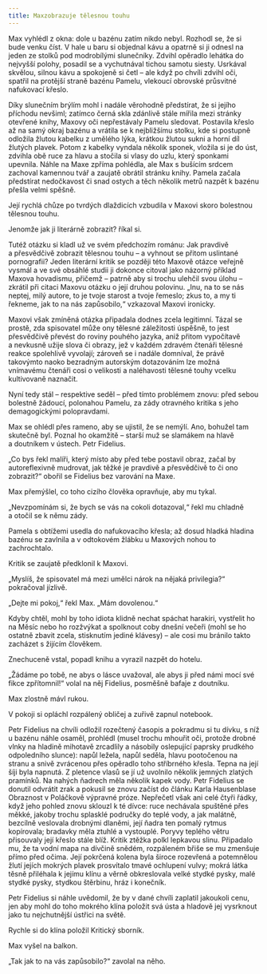 ```yaml
---
title: Maxzobrazuje tělesnou touhu
---
```


Max vyhlédl z okna: dole u bazénu zatím nikdo nebyl. Rozhodl se, že si bude venku číst. V hale u baru si objednal kávu a opatrně si ji odnesl na jeden ze stolků pod modrobílými slunečníky. Zdvihl opěradlo lehátka do nejvyšší polohy, posadil se a vychutnával tichou samotu siesty. Usrkával skvělou, silnou kávu a spokojeně si četl – ale když po chvíli zdvihl oči, spatřil na protější straně bazénu Pamelu, vlekoucí obrovské průsvitné nafukovací křeslo.

Díky slunečním brýlím mohl i nadále věrohodně předstírat, že si jejího příchodu nevšiml; zatímco černá skla zdánlivě stále mířila mezi stránky otevřené knihy, Maxovy oči nepřestávaly Pamelu sledovat. Postavila křeslo až na samý okraj bazénu a vrátila se k nejbližšímu stolku, kde si postupně odložila žlutou kabelku z umělého lýka, krátkou žlutou sukni a horní díl žlutých plavek. Potom z kabelky vyndala několik sponek, vložila si je do úst, zdvihla obě ruce za hlavu a stočila si vlasy do uzlu, který sponkami upevnila. Náhle na Maxe zpříma pohlédla, ale Max s bušícím srdcem zachoval kamennou tvář a zaujatě obrátil stránku knihy. Pamela začala předstírat nedočkavost či snad ostych a těch několik metrů nazpět k bazénu přešla velmi spěšně.

Její rychlá chůze po tvrdých dlaždicích vzbudila v Maxovi skoro bolestnou tělesnou touhu.

Jenomže jak ji literárně zobrazit? říkal si.

Tutéž otázku si kladl už ve svém předchozím románu: Jak pravdivě a přesvědčivě zobrazit tělesnou touhu – a vyhnout se přitom uslintané pornografii? Jeden literární kritik se později této Maxově otázce veřejně vysmál a ve své obsáhlé studii ji dokonce citoval jako názorný příklad Maxova hovadismu, přičemž – patrně aby si trochu ulehčil svou úlohu – zkrátil při citaci Maxovu otázku o její druhou polovinu. „Inu, na to se nás neptej, milý autore, to je tvoje starost a tvoje řemeslo; zkus to, a my ti řekneme, jak to na nás zapůsobilo,“ vzkazoval Maxovi ironicky.

Maxovi však zmíněná otázka připadala dodnes zcela legitimní. Tázal se prostě, zda spisovatel může ony tělesné záležitosti úspěšně, to jest přesvědčivě převést do roviny pouhého jazyka, aniž přitom vypočítavě a nevkusně užije slova či obrazy, jež v každém zdravém čtenáři tělesné reakce spolehlivě vyvolají; zároveň se i nadále domníval, že právě takovýmto naoko bezradným autorským dotazováním lze možná vnímavému čtenáři cosi o velikosti a naléhavosti tělesné touhy vcelku kultivovaně naznačit.

Nyní tedy stál – respektive seděl – před tímto problémem znovu: před sebou bolestně žádoucí, polonahou Pamelu, za zády otravného kritika s jeho demagogickými polopravdami.

Max se ohlédl přes rameno, aby se ujistil, že se nemýlí. Ano, bohužel tam skutečně byl. Poznal ho okamžitě – starší muž se slamákem na hlavě a doutníkem v ústech. Petr Fidelius.

„Co bys řekl malíři, který místo aby před tebe postavil obraz, začal by autoreflexivně mudrovat, jak těžké je pravdivě a přesvědčivě to či ono zobrazit?“ obořil se Fidelius bez varování na Maxe.

Max přemýšlel, co toho cizího člověka opravňuje, aby mu tykal.

„Nevzpomínám si, že bych se vás na cokoli dotazoval,“ řekl mu chladně a otočil se k němu zády.

Pamela s obtížemi usedla do nafukovacího křesla; až dosud hladká hladina bazénu se zavlnila a v odtokovém žlábku u Maxových nohou to zachrochtalo.

Kritik se zaujatě předklonil k Maxovi.

„Myslíš, že spisovatel má mezi umělci nárok na nějaká privilegia?“ pokračoval jízlivě.

„Dejte mi pokoj,“ řekl Max. „Mám dovolenou.“

Kdyby chtěl, mohl by toho idiota klidně nechat spáchat harakiri, vystřelit ho na Měsíc nebo ho rozžvýkat a spolknout coby dnešní večeři (mohl se ho ostatně zbavit zcela, stisknutím jediné klávesy) – ale cosi mu bránilo takto zacházet s žijícím člověkem.

Znechuceně vstal, popadl knihu a vyrazil nazpět do hotelu.

„Žádáme po tobě, ne abys o lásce uvažoval, ale abys ji před námi mocí své fikce zpřítomnil!“ volal na něj Fidelius, posměšně bafaje z doutníku.

Max zlostně mávl rukou.

V pokoji si opláchl rozpálený obličej a zuřivě zapnul notebook.

Petr Fidelius na chvíli odložil rozečtený časopis a pokradmu si tu dívku, s níž u bazénu náhle osaměl, prohlédl (musel trochu mhouřit oči, protože drobné vlnky na hladině mihotavě zrcadlily a násobily oslepující paprsky prudkého odpoledního slunce): napůl ležela, napůl seděla, hlavu pootočenou na stranu a snivě zvrácenou přes opěradlo toho stříbrného křesla. Tepna na její šíji byla napnutá. Z pletence vlasů se jí už uvolnilo několik jemných zlatých pramínků. Na nahých ňadrech měla několik kapek vody. Petr Fidelius se donutil odvrátit zrak a pokusil se znovu začíst do článku Karla Hausenblase Obraznost v Poláčkově výpravné próze. Nepřečetl však ani celé čtyři řádky, když jeho pohled znovu sklouzl k té dívce: ruce nechávala spuštěné přes měkké, jakoby trochu splasklé područky do teplé vody, a jak malátně, bezcílně veslovala drobnými dlaněmi, její ňadra ten pomalý rytmus kopírovala; bradavky měla ztuhlé a vystouplé. Poryvy teplého větru přisouvaly její křeslo stále blíž. Kritik ztěžka polkl lepkavou slinu. Připadalo mu, že ta vodní mapa na dívčině snědém, rozpáleném břiše se mu zmenšuje přímo před očima. Její pokrčená kolena byla široce rozevřená a potemnělou žlutí jejích mokrých plavek prosvítalo tmavé ochlupení vulvy; mokrá látka těsně přiléhala k jejímu klínu a věrně obkreslovala velké stydké pysky, malé stydké pysky, stydkou štěrbinu, hráz i konečník.

Petr Fidelius si náhle uvědomil, že by v dané chvíli zaplatil jakoukoli cenu, jen aby mohl do toho mokrého klína položit svá ústa a hladově jej vysrknout jako tu nejchutnější ústřici na světě.

Rychle si do klína položil Kritický sborník.

Max vyšel na balkon.

„Tak jak to na vás zapůsobilo?“ zavolal na něho.
